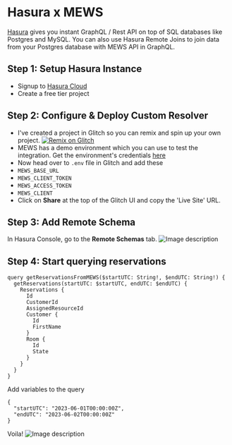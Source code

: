 # Hasura x MEWS

[Hasura](https://hasura.io/) gives you instant GraphQL / Rest API on top of SQL databases like Postgres and MySQL. You can also use Hasura Remote Joins to join data from your Postgres database with MEWS API in GraphQL. 

## Step 1: Setup Hasura Instance
* Signup to [Hasura Cloud](https://cloud.hasura.io/signup)
* Create a free tier project

## Step 2: Configure & Deploy Custom Resolver
* I've created a project in Glitch so you can remix and spin up your own project. 
[![Remix on Glitch](https://cdn.glitch.com/2703baf2-b643-4da7-ab91-7ee2a2d00b5b%2Fremix-button-v2.svg)](https://glitch.com/edit/#!/remix/hasura-mews)
* MEWS has a demo environment which you can use to test the integration. Get the environment's credentials [here](https://mews-systems.gitbook.io/connector-api/getting-started#quick-start)
* Now head over to `.env` file in Glitch and add these
 * `MEWS_BASE_URL`
 * `MEWS_CLIENT_TOKEN`
 * `MEWS_ACCESS_TOKEN`
 * `MEWS_CLIENT`
* Click on **Share** at the top of the Glitch UI and copy the 'Live Site' URL.

## Step 3: Add Remote Schema
In Hasura Console, go to the **Remote Schemas** tab.
![Image description](https://dev-to-uploads.s3.amazonaws.com/uploads/articles/l04mn1naprkmbzd19lmn.png)
## Step 4: Start querying reservations
```
query getReservationsFromMEWS($startUTC: String!, $endUTC: String!) {
  getReservations(startUTC: $startUTC, endUTC: $endUTC) {
    Reservations {
      Id
      CustomerId
      AssignedResourceId
      Customer {
        Id
        FirstName
      }
      Room {
        Id
        State
      }
    }
  }
}
```

Add variables to the query
```
{
  "startUTC": "2023-06-01T00:00:00Z",
  "endUTC": "2023-06-02T00:00:00Z"
}
```
Voila!
![Image description](https://dev-to-uploads.s3.amazonaws.com/uploads/articles/ldlivfcqp92ws5xgrhdb.png)


